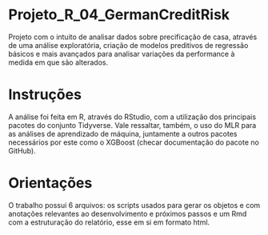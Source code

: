 # Projeto_R_04_GermanCreditRisk

Projeto com o intuito de analisar dados sobre precificação de casa, através de uma análise exploratória, criação de modelos preditivos de regressão básicos e mais avançados para analisar variações da performance à medida em que são alterados.

# Instruções

A análise foi feita em R, através do RStudio, com a utilização dos principais pacotes do conjunto Tidyverse. Vale ressaltar, também, o uso do MLR para as análises de aprendizado de máquina, juntamente a outros pacotes necessários por este como o XGBoost (checar documentação do pacote no GitHub).

# Orientações

O trabalho possui 6 arquivos: os scripts usados para gerar os objetos e com anotações relevantes ao desenvolvimento e próximos passos e um Rmd com a estruturação do relatório, esse em si em formato html.
